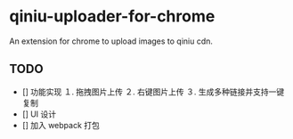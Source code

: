# qiniu-uploader-for-chrome
An extension for chrome to upload images to qiniu cdn.


## TODO
- [] 功能实现
１. 拖拽图片上传
２. 右键图片上传
３. 生成多种链接并支持一键复制
- [] UI 设计
- [] 加入 webpack 打包